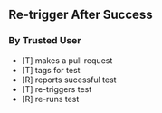 ## Re-trigger After Success

### By Trusted User
 - [T] makes a pull request
 - [T] tags for test
 - [R] reports sucessful test
 - [T] re-triggers test
 - [R] re-runs test